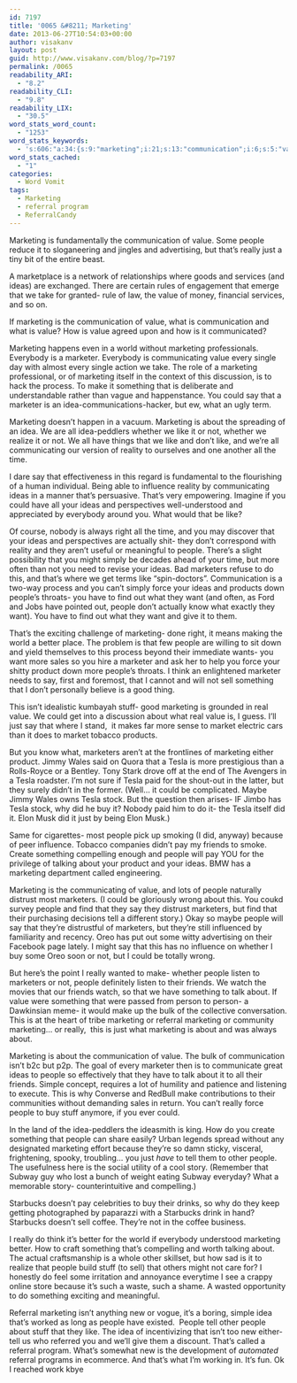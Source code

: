 ```yaml
---
id: 7197
title: '0065 &#8211; Marketing'
date: 2013-06-27T10:54:03+00:00
author: visakanv
layout: post
guid: http://www.visakanv.com/blog/?p=7197
permalink: /0065
readability_ARI:
  - "8.2"
readability_CLI:
  - "9.8"
readability_LIX:
  - "30.5"
word_stats_word_count:
  - "1253"
word_stats_keywords:
  - 's:606:"a:34:{s:9:"marketing";i:21;s:13:"communication";i:6;s:5:"value";i:11;s:6:"people";i:19;s:6:"really";i:5;s:4:"just";i:5;s:5:"ideas";i:8;s:5:"world";i:3;s:8:"marketer";i:5;s:13:"communicating";i:4;s:7:"process";i:3;s:4:"make";i:4;s:4:"idea";i:6;s:7:"whether";i:4;s:4:"like";i:6;s:7:"reality";i:3;s:4:"time";i:3;s:9:"influence";i:3;s:9:"marketers";i:6;s:5:"force";i:3;s:4:"find";i:4;s:4:"want";i:4;s:6:"better";i:3;s:7:"product";i:3;s:4:"sell";i:3;s:5:"stuff";i:4;s:5:"tesla";i:6;s:7:"because";i:3;s:7:"friends";i:4;s:10:"compelling";i:3;s:4:"tell";i:4;s:5:"story";i:3;s:8:"referral";i:4;s:9:"starbucks";i:3;}";'
word_stats_cached:
  - "1"
categories:
  - Word Vomit
tags:
  - Marketing
  - referral program
  - ReferralCandy
---
```

Marketing is fundamentally the communication of value. Some people reduce it to sloganeering and jingles and advertising, but that&#8217;s really just a tiny bit of the entire beast.

A marketplace is a network of relationships where goods and services (and ideas) are exchanged. There are certain rules of engagement that emerge that we take for granted- rule of law, the value of money, financial services, and so on.

If marketing is the communication of value, what is communication and what is value? How is value agreed upon and how is it communicated?

Marketing happens even in a world without marketing professionals. Everybody is a marketer. Everybody is communicating value every single day with almost every single action we take. The role of a marketing professional, or of marketing itself in the context of this discussion, is to hack the process. To make it something that is deliberate and understandable rather than vague and happenstance. You could say that a marketer is an idea-communications-hacker, but ew, what an ugly term.

Marketing doesn&#8217;t happen in a vacuum. Marketing is about the spreading of an idea. We are all idea-peddlers whether we like it or not, whether we realize it or not. We all have things that we like and don&#8217;t like, and we&#8217;re all communicating our version of reality to ourselves and one another all the time.

I dare say that effectiveness in this regard is fundamental to the flourishing of a human individual. Being able to influence reality by communicating ideas in a manner that&#8217;s persuasive. That&#8217;s very empowering. Imagine if you could have all your ideas and perspectives well-understood and appreciated by everybody around you. What would that be like?

Of course, nobody is always right all the time, and you may discover that your ideas and perspectives are actually shit- they don&#8217;t correspond with reality and they aren&#8217;t useful or meaningful to people. There&#8217;s a slight possibility that you might simply be decades ahead of your time, but more often than not you need to revise your ideas. Bad marketers refuse to do this, and that&#8217;s where we get terms like &#8220;spin-doctors&#8221;. Communication is a two-way process and you can&#8217;t simply force your ideas and products down people&#8217;s throats- you have to find out what they want (and often, as Ford and Jobs have pointed out, people don&#8217;t actually know what exactly they want). You have to find out what they want and give it to them.

That&#8217;s the exciting challenge of marketing- done right, it means making the world a better place. The problem is that few people are willing to sit down and yield themselves to this process beyond their immediate wants- you want more sales so you hire a marketer and ask her to help you force your shitty product down more people&#8217;s throats. I think an enlightened marketer needs to say, first and foremost, that I cannot and will not sell something that I don&#8217;t personally believe is a good thing.

This isn&#8217;t idealistic kumbayah stuff- good marketing is grounded in real value. We could get into a discussion about what real value is, I guess. I&#8217;ll just say that where I stand,  it makes far more sense to market electric cars than it does to market tobacco products.

But you know what, marketers aren&#8217;t at the frontlines of marketing either product. Jimmy Wales said on Quora that a Tesla is more prestigious than a Rolls-Royce or a Bentley. Tony Stark drove off at the end of The Avengers in a Tesla roadster. I&#8217;m not sure if Tesla paid for the shout-out in the latter, but they surely didn&#8217;t in the former. (Well&#8230; it could be complicated. Maybe Jimmy Wales owns Tesla stock. But the question then arises- IF Jimbo has Tesla stock, why did he buy it? Nobody paid him to do it- the Tesla itself did it. Elon Musk did it just by being Elon Musk.)

Same for cigarettes- most people pick up smoking (I did, anyway) because of peer influence. Tobacco companies didn&#8217;t pay my friends to smoke. Create something compelling enough and people will pay YOU for the privilege of talking about your product and your ideas. BMW has a marketing department called engineering.

Marketing is the communicating of value, and lots of people naturally distrust most marketers. (I could be gloriously wrong about this. You coukd survey people and find that they say they distrust marketers, but find that their purchasing decisions tell a different story.) Okay so maybe people will say that they&#8217;re distrustful of marketers, but they&#8217;re still influenced by familiarity and recency. Oreo has put out some witty advertising on their Facebook page lately. I might say that this has no influence on whether I buy some Oreo soon or not, but I could be totally wrong.

But here&#8217;s the point I really wanted to make- whether people listen to marketers or not, people definitely listen to their friends. We watch the movies that our friends watch, so that we have something to talk about. If value were something that were passed from person to person- a Dawkinsian meme- it would make up the bulk of the collective conversation. This is at the heart of tribe marketing or referral marketing or community marketing&#8230; or really,  this is just what marketing is about and was always about.

Marketing is about the communication of value. The bulk of communication isn&#8217;t b2c but p2p. The goal of every marketer then is to communicate great ideas to people so effectively that they have to talk about it to all their friends. Simple concept, requires a lot of humility and patience and listening to execute. This is why Converse and RedBull make contributions to their communities without demanding sales in return. You can&#8217;t really force people to buy stuff anymore, if you ever could.

In the land of the idea-peddlers the ideasmith is king. How do you create something that people can share easily? Urban legends spread without any designated marketing effort because they&#8217;re so damn sticky, visceral, frightening, spooky, troubling&#8230; you just _have_ to tell them to other people. The usefulness here is the social utility of a cool story. (Remember that Subway guy who lost a bunch of weight eating Subway everyday? What a memorable story- counterintuitive and compelling.)

Starbucks doesn&#8217;t pay celebrities to buy their drinks, so why do they keep getting photographed by paparazzi with a Starbucks drink in hand? Starbucks doesn&#8217;t sell coffee. They&#8217;re not in the coffee business.

I really do think it&#8217;s better for the world if everybody understood marketing better. How to craft something that&#8217;s compelling and worth talking about. The actual craftsmanship is a whole other skillset, but how sad is it to realize that people build stuff (to sell) that others might not care for? I honestly do feel some irritation and annoyance everytime I see a crappy online store because it&#8217;s such a waste, such a shame. A wasted opportunity to do something exciting and meaningful.

Referral marketing isn&#8217;t anything new or vogue, it&#8217;s a boring, simple idea that&#8217;s worked as long as people have existed.  People tell other people about stuff that they like. The idea of incentivizing that isn&#8217;t too new either- tell us who referred you and we&#8217;ll give them a discount. That&#8217;s called a referral program. What&#8217;s somewhat new is the development of _automated_ referral programs in ecommerce. And that&#8217;s what I&#8217;m working in. It&#8217;s fun. Ok I reached work kbye